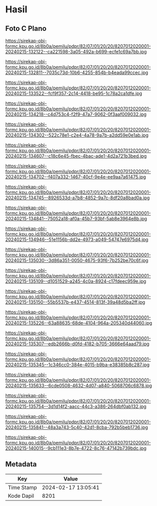 # Hasil

## Foto C Plano

https://sirekap-obj-formc.kpu.go.id/8b0a/pemilu/pdpr/82/07/01/20/20/8207012020001-20240215-132122--ca221598-3a05-492a-b699-ecfe1c69a7bb.jpg

https://sirekap-obj-formc.kpu.go.id/8b0a/pemilu/pdpr/82/07/01/20/20/8207012020001-20240215-132811--7035c73d-10b6-4255-854b-b4eada99ccec.jpg

https://sirekap-obj-formc.kpu.go.id/8b0a/pemilu/pdpr/82/07/01/20/20/8207012020001-20240215-133522--fcf9f357-2c14-4418-be95-1c78a2ca1dfe.jpg

https://sirekap-obj-formc.kpu.go.id/8b0a/pemilu/pdpr/82/07/01/20/20/8207012020001-20240215-134218--c4d753c4-f2f9-47a7-9062-0f3aaf009032.jpg

https://sirekap-obj-formc.kpu.go.id/8b0a/pemilu/pdpr/82/07/01/20/20/8207012020001-20240215-134302--522c78e1-c2e4-4a78-9a7b-a2dd59e0e1ab.jpg

https://sirekap-obj-formc.kpu.go.id/8b0a/pemilu/pdpr/82/07/01/20/20/8207012020001-20240215-134607--c18c6e45-fbec-4bac-ade1-4d2a721b3bed.jpg

https://sirekap-obj-formc.kpu.go.id/8b0a/pemilu/pdpr/82/07/01/20/20/8207012020001-20240215-134702--f407a332-1467-40cf-9e4e-ee9aa7a61475.jpg

https://sirekap-obj-formc.kpu.go.id/8b0a/pemilu/pdpr/82/07/01/20/20/8207012020001-20240215-134745--8926533d-a7b8-4852-9a7c-8df20a8bad0a.jpg

https://sirekap-obj-formc.kpu.go.id/8b0a/pemilu/pdpr/82/07/01/20/20/8207012020001-20240215-134841--75052a18-af0a-45b7-93bf-5ab8e3964e8b.jpg

https://sirekap-obj-formc.kpu.go.id/8b0a/pemilu/pdpr/82/07/01/20/20/8207012020001-20240215-134946--51e1156b-dd2e-4973-a049-54747e6975d4.jpg

https://sirekap-obj-formc.kpu.go.id/8b0a/pemilu/pdpr/82/07/01/20/20/8207012020001-20240215-135030--3d86a351-0050-4675-93f6-7b252be70c6f.jpg

https://sirekap-obj-formc.kpu.go.id/8b0a/pemilu/pdpr/82/07/01/20/20/8207012020001-20240215-135109--d1051529-a245-4c0a-8924-c17fdeec959e.jpg

https://sirekap-obj-formc.kpu.go.id/8b0a/pemilu/pdpr/82/07/01/20/20/8207012020001-20240215-135150--55b5537b-e437-4514-813f-39a48d5ba2ff.jpg

https://sirekap-obj-formc.kpu.go.id/8b0a/pemilu/pdpr/82/07/01/20/20/8207012020001-20240215-135226--63a88635-68de-4104-964a-205340d44060.jpg

https://sirekap-obj-formc.kpu.go.id/8b0a/pemilu/pdpr/82/07/01/20/20/8207012020001-20240215-135307--edb2666b-d0fd-4182-b705-3666e64aad79.jpg

https://sirekap-obj-formc.kpu.go.id/8b0a/pemilu/pdpr/82/07/01/20/20/8207012020001-20240215-135345--1c346cc0-384e-4015-b9ba-e38385b8c287.jpg

https://sirekap-obj-formc.kpu.go.id/8b0a/pemilu/pdpr/82/07/01/20/20/8207012020001-20240215-135633--6cde0508-4632-4d07-a840-5068706c6878.jpg

https://sirekap-obj-formc.kpu.go.id/8b0a/pemilu/pdpr/82/07/01/20/20/8207012020001-20240215-135754--3d1d14f2-aacc-44c3-a386-264dbf0ab132.jpg

https://sirekap-obj-formc.kpu.go.id/8b0a/pemilu/pdpr/82/07/01/20/20/8207012020001-20240215-135841--48a3a743-5c40-42d1-8cba-792b5beb1736.jpg

https://sirekap-obj-formc.kpu.go.id/8b0a/pemilu/pdpr/82/07/01/20/20/8207012020001-20240215-140015--9cb111e3-8b7e-4722-8c76-47142b739bdc.jpg


## Metadata

| Key        | Value               |
| ---------- | ------------------- |
| Time Stamp | 2024-02-17 13:05:41 |
| Kode Dapil | 8201                |



